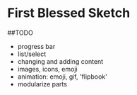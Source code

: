 # First Blessed Sketch

##TODO
- progress bar
- list/select
- changing and adding content
- images, icons, emoji
- animation: emoji, gif, 'flipbook'
- modularize parts

